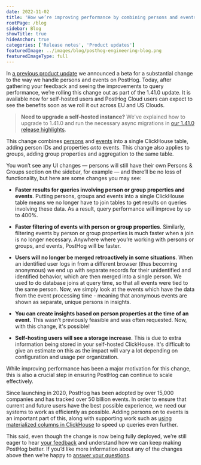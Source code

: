 ```yaml
---
date: 2022-11-02
title: 'How we’re improving performance by combining persons and events’'
rootPage: /blog
sidebar: Blog
showTitle: true
hideAnchor: true
categories: ['Release notes', 'Product updates']
featuredImage: ../images/blog/posthog-engineering-blog.png
featuredImageType: full
---
```


In [a previous product update](/blog/the-posthog-array-1-39-0) we announced a beta for a substantial change to the way we handle persons and events on PostHog. Today, after gathering your feedback and seeing the improvements to query performance, we’re rolling this change out as part of the 1.41.0 update. It is available now for self-hosted users and PostHog Cloud users can expect to see the benefits soon as we roll it out across EU and US Clouds.

> **Need to upgrade a self-hosted instance?** We've explained how to upgrade to 1.41.0 and run the necessary async migrations in [our 1.41.0 release highlights](/blog/the-posthog-array-1-41-0). 

This change combines [persons](/manual/persons) and [events](/manual/events) into a single ClickHouse table, adding person IDs and properties _onto_ events. This change also applies to groups, adding group properties and aggregation to the same table. 

You won’t see any UI changes — persons will still have their own Persons & Groups section on the sidebar, for example — and there’ll be no loss of functionality, but here are some changes you may see:

- **Faster results for queries involving person or group properties and events**. Putting persons, groups and events into a single ClickHouse table means we no longer have to join tables to get results on queries involving these data. As a result, query performance will improve by up to 400%.

- **Faster filtering of events with person or group properties**. Similarly, filtering events by person or group properties is much faster when a join is no longer necessary. Anywhere where you’re working with persons or groups, and events, PostHog will be faster. 

- **Users will no longer be merged retroactively in some situations**. When an identified user logs in from a different browser (thus becoming anonymous) we end up with separate records for their unidentified and identified behavior, which are then merged into a single person. We used to do database joins at query time, so that all events were tied to the same person. Now, we simply look at the events which have the data from the event processing time - meaning that anonymous events are shown as separate, unique persons in insights.

- **You can create insights based on person properties at the time of an event.** This wasn’t previously feasible and was often requested. Now, with this change, it's possible!

- **Self-hosting users will see a storage increase**. This is due to extra information being stored in your self-hosted ClickHouse. It's difficult to give an estimate on this as the impact will vary a lot depending on configuration and usage per organization. 


While improving performance has been a major motivation for this change, this is also a crucial step in ensuring PostHog can continue to scale effectively. 

Since launching in 2020, PostHog has been adopted by over 15,000 companies and has tracked over 50 billion events. In order to ensure that current and future users have the best possible experience, we need our systems to work as efficiently as possible. Adding persons on to events is an important part of this, along with supporting work such as [using materialized columns in ClickHouse](/blog/clickhouse-materialized-columns) to speed up queries even further.

This said, even though the change is now being fully deployed, we’re still eager to hear [your feedback](/slack) and understand how we can keep making PostHog better. If you’d like more information about any of the changes above then we’re happy to [answer your questions](/questions).

<ArrayCTA />